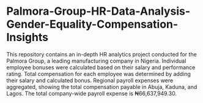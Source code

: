 # Palmora-Group-HR-Data-Analysis-Gender-Equality-Compensation-Insights
This repository contains an in-depth HR analytics project conducted for the Palmora Group, a leading manufacturing company in Nigeria.
Individual employee bonuses were calculated based on their salary and performance rating.
Total compensation for each employee was determined by adding their salary and calculated bonus.
Regional payroll expenses were aggregated, showing the total compensation payable in Abuja, Kaduna, and Lagos.
The total company-wide payroll expense is ₦66,637,949.30.
